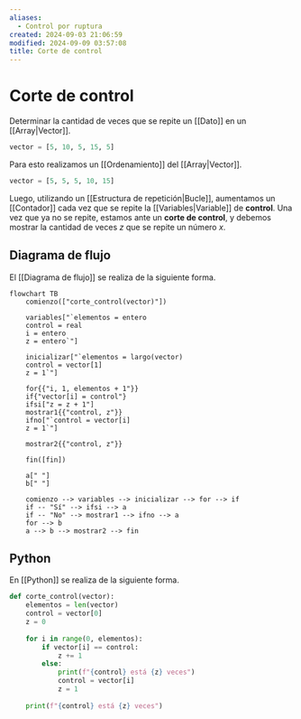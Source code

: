 ```yaml
---
aliases:
  - Control por ruptura
created: 2024-09-03 21:06:59
modified: 2024-09-09 03:57:08
title: Corte de control
---
```


# Corte de control

Determinar la cantidad de veces que se repite un [[Dato]] en un [[Array|Vector]].

```python
vector = [5, 10, 5, 15, 5]
```

Para esto realizamos un [[Ordenamiento]] del [[Array|Vector]].

```python
vector = [5, 5, 5, 10, 15]
```

Luego, utilizando un [[Estructura de repetición|Bucle]], aumentamos un [[Contador]] cada vez que se repite la [[Variables|Variable]] de **control**. Una vez que ya no se repite, estamos ante un **corte de control**, y debemos mostrar la cantidad de veces $z$ que se repite un número $x$.

## Diagrama de flujo

El [[Diagrama de flujo]] se realiza de la siguiente forma.

```mermaid
flowchart TB
	comienzo(["corte_control(vector)"])
    
	variables["`elementos = entero
	control = real
	i = entero
	z = entero`"]
	
	inicializar["`elementos = largo(vector)
	control = vector[1]
	z = 1`"]
	
	for{{"i, 1, elementos + 1"}}
	if{"vector[i] = control"}
	ifsi["z = z + 1"]
	mostrar1{{"control, z"}}
	ifno["`control = vector[i]
	z = 1`"]
	
	mostrar2{{"control, z"}}
	
	fin([fin])
	
	a[" "]
	b[" "]
    
	comienzo --> variables --> inicializar --> for --> if
	if -- "Sí" --> ifsi --> a
	if -- "No" --> mostrar1 --> ifno --> a
	for --> b
	a --> b --> mostrar2 --> fin
```

## Python

En [[Python]] se realiza de la siguiente forma.

```python
def corte_control(vector):
    elementos = len(vector)
    control = vector[0]
    z = 0
    
    for i in range(0, elementos):
        if vector[i] == control:
            z += 1
        else:
            print(f"{control} está {z} veces")
            control = vector[i]
            z = 1
    
    print(f"{control} está {z} veces")
```
